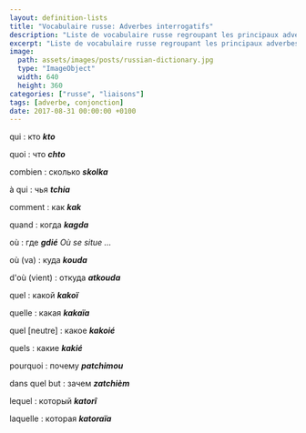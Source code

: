 ```yaml
---
layout: definition-lists
title: "Vocabulaire russe: Adverbes interrogatifs"
description: "Liste de vocabulaire russe regroupant les principaux adverbes interrogatifs."
excerpt: "Liste de vocabulaire russe regroupant les principaux adverbes interrogatifs."
image:
  path: assets/images/posts/russian-dictionary.jpg
  type: "ImageObject"
  width: 640
  height: 360
categories: ["russe", "liaisons"]
tags: [adverbe, conjonction]
date: 2017-08-31 00:00:00 +0100
---
```


qui
: кто
*__kto__*

quoi
: что
*__chto__*

combien
: сколько
*__skolka__*

à qui
: чья
*__tchia__*

comment
: как
*__kak__*

quand
: когда
*__kagda__*

où
: где
*__gdié__ Où se situe …*

où (va)
: куда
*__kouda__*

d'où (vient)
: откуда
*__atkouda__*

quel
: какой
*__kakoï__*

quelle
: какая
*__kakaïa__*

quel [neutre]
: какое
*__kakoié__*

quels
: какие
*__kakié__*

pourquoi
: почему
*__patchimou__*

dans quel but
: зачем
*__zatchièm__*

lequel
: который
*__katorî__*

laquelle
: которая
*__katoraïa__*
